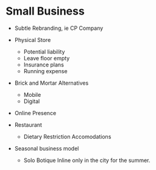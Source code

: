# Small Business

- Subtle Rebranding, ie CP Company

- Physical Store
  - Potential liability
  - Leave floor empty
  - Insurance plans
  - Running expense
- Brick and Mortar Alternatives
  - Mobile
  - Digital
- Online Presence
- Restaurant
  - Dietary Restriction Accomodations
- Seasonal business model
  - Solo Botique Inline only in the city for the summer.
